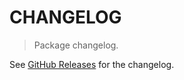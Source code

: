 # CHANGELOG

> Package changelog.

See [GitHub Releases](https://github.com/stdlib-js/math-base-napi-binary/releases) for the changelog.